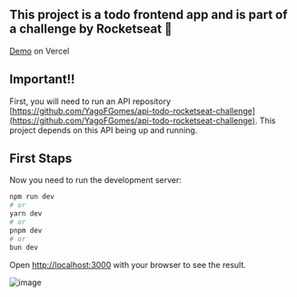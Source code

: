 ## This project is a todo frontend app and is part of a challenge by Rocketseat 🚀
[Demo](https://1-desafio-todo-front.vercel.app/) on Vercel

## Important!!
First, you will need to run an API repository [https://github.com/YagoFGomes/api-todo-rocketseat-challenge](https://github.com/YagoFGomes/api-todo-rocketseat-challenge). 
This project depends on this API being up and running.


## First Staps
Now you need to run the development server:

```bash
npm run dev
# or
yarn dev
# or
pnpm dev
# or
bun dev
```

Open [http://localhost:3000](http://localhost:3000) with your browser to see the result.

![image](https://github.com/YagoFGomes/frontend-todo-rocketseat-challenge/assets/34385672/ab1ddfc3-f8f5-431e-8da5-686ed81f756a)
